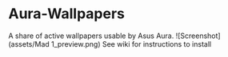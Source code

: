 # Aura-Wallpapers
A share of active wallpapers usable by Asus Aura.
![Screenshot](assets/Mad 1_preview.png)
See wiki for instructions to install
